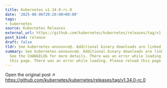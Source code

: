 ```yaml
---
title: Kubernetes v1.34.0-rc.0
date: '2025-08-06T20:20:08+00:00'
tags:
- kubernetes
source: Kubernetes Releases
external_url: https://github.com/kubernetes/kubernetes/releases/tag/v1.34.0-rc.0
post_kind: release
draft: false
tldr: See kubernetes-announce@. Additional binary downloads are linked in the CHANGELOG.
summary: See kubernetes-announce@. Additional binary downloads are linked in the CHANGELOG.
  See the CHANGELOG for more details. There was an error while loading. Please reload
  this page. There was an error while loading. Please reload this page.
---
```

Open the original post ↗ https://github.com/kubernetes/kubernetes/releases/tag/v1.34.0-rc.0

